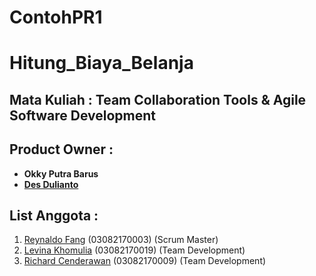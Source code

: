 # ContohPR1
# Hitung_Biaya_Belanja

## Mata Kuliah : **Team Collaboration Tools & Agile Software Development**

## Product Owner : 
- **Okky Putra Barus** 
- **[Des Dulianto](https://github.com/desdulianto)**


## List Anggota :
1. [Reynaldo Fang](https://github.com/reynaldokorn) (03082170003) (Scrum Master)
2. [Levina Khomulia](https://github.com/LevinaKhomulia) (03082170019) (Team Development)
3. [Richard Cenderawan](https://github.com/richardcenderawan) (03082170009) (Team Development)

